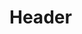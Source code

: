<!-- TITLE: Bad Mojo -->
<!-- SUBTITLE: Instills dark energies in your target, causing any foe who strikes them to take damage thanks to vengeful spirits and bad luck. -->

# Header